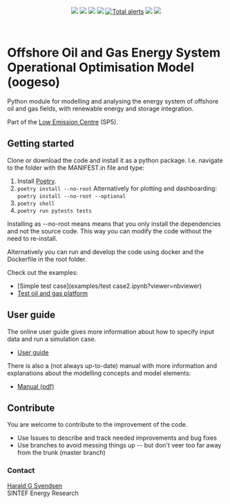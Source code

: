 <p align="center">
<a href="https://badge.fury.io/py/oogeso"><img src="https://badge.fury.io/py/oogeso.svg"></a>
<a href="https://github.com/oogeso/oogeso/actions?query=workflow%3ACI"><img src="https://img.shields.io/github/workflow/status/oogeso/oogeso/CI"></a>
<a href="https://www.python.org/"><img src="https://img.shields.io/badge/python-3.7%20|%203.8%20|%203.9-blue.svg"></a>
<a href="https://github.com/psf/black"><img src="https://img.shields.io/badge/code%20style-black-000000.svg"></a>
<a href="https://lgtm.com/projects/g/oogeso/oogeso/alerts/"><img alt="Total alerts" src="https://img.shields.io/lgtm/alerts/g/oogeso/oogeso.svg?logo=lgtm&logoWidth=18"/></a>
<a href="https://lgtm.com/projects/g/oogeso/oogeso/context:python"><img src="https://img.shields.io/lgtm/grade/python/g/oogeso/oogeso.svg?logo=lgtm&logoWidth=18"></a>
<a href="https://mybinder.org/v2/git/https%3A%2F%2Fbitbucket.org%2Fharald_g_svendsen%2Foogeso/HEAD?filepath=examples"><img src="https://mybinder.org/badge_logo.svg"></a>
</p>
<br/>

# Offshore Oil and Gas Energy System Operational Optimisation Model (oogeso)

Python module for modelling and analysing the energy system of offshore oil and gas fields, with renewable energy and storage integration.

Part of the [Low Emission Centre](https://www.sintef.no/en/projects/lowemission-research-centre/) (SP5).

## Getting started

Clone or download the code and install it as a python package. I.e. navigate to the folder with the MANIFEST.in file and type:


1. Install [Poetry](https://python-poetry.org/docs/#installation).
2. `poetry install --no-root`  Alternatively for plotting and dashboarding: `poetry install --no-root --optional`
3. `poetry shell`
4. `poetry run pytests tests`

Installing as --no-root means means that you only install the dependencies and not the source code. 
This way you can modify the code without the need to re-install.

Alternatively you can run and develop the code using docker and the Dockerfile in the root folder.

Check out the examples:

* [Simple test case](examples/test case2.ipynb?viewer=nbviewer)
* [Test oil and gas platform](examples/TestPlatform.ipynb?viewer=nbviewer)

## User guide
The online user guide  gives more information about how to
specify input data and run a simulation case.

*  [User guide](userguide.md)

There is also a (not always up-to-date) manual with more information and explanations
about the modelling concepts and model elements:

* [Manual (pdf)](../../raw/master/doc/oogeso_manual.pdf)

## Contribute
You are welcome to contribute to the improvement of the code.

* Use Issues to describe and track needed improvements and bug fixes
* Use branches to avoid messing things up -- but don't veer too far away from the trunk (master branch)

### Contact

[Harald G Svendsen](https://www.sintef.no/en/all-employees/employee/?empid=3414)  
SINTEF Energy Research
